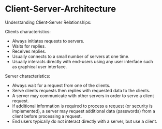 # Client-Server-Architecture
Understanding Client-Server Relationships:



Clients characteristics:

* Always initiates requests to servers.
* Waits for replies.
* Receives replies.
* Usually connects to a small number of servers at one time.
* Usually interacts directly with end-users using any user interface such as graphical user interface.


Server characteristics:

* Always wait for a request from one of the clients.
* Serve clients requests then replies with requested data to the clients.
* A server may communicate with other servers in order to serve a client request.
* If additional information is required to process a request (or security is implemented), a server may request additional       data (passwords) from a client before processing a request.
* End users typically do not interact directly with a server, but use a client.
